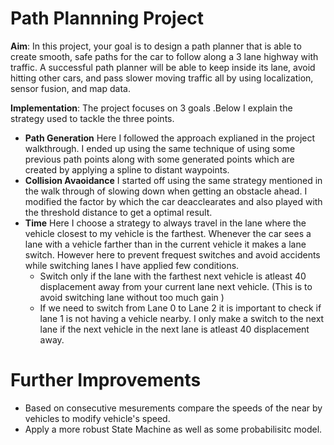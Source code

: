 # Path Plannning Project
**Aim**:
In this project, your goal is to design a path planner that is able to create smooth, safe paths for the car to follow along a 3 lane highway with traffic. A successful path planner will be able to keep inside its lane, avoid hitting other cars, and pass slower moving traffic all by using localization, sensor fusion, and map data.

**Implementation**:
The project focuses on 3 goals .Below I explain the strategy used to tackle the three points.
  - **Path Generation**
        Here I followed the approach explianed in the project walkthrough.
        I ended up using the same technique of using some previous path points along with some generated points which are created by applying a spline to distant waypoints.
  - **Collision Avaoidance**
    I started off using the same strategy mentioned in the walk through of slowing down when getting an obstacle ahead. I modified the factor by which the car deacclearates and also played with the threshold distance to get a optimal result.
  - **Time**
    Here I choose a strategy to always travel in the lane where the vehicle closest to my vehicle is the farthest. Whenever the car sees a lane with a vehicle farther than in the current vehicle it makes a lane switch.
However here to prevent frequest switches and avoid accidents while switching lanes I have applied few conditions.
    - Switch only if the lane with the farthest next vehicle is atleast 40 displacement away from your current lane next vehicle. (This is to avoid switching lane without too much gain )
    - If we need to switch from Lane 0 to Lane 2 it is important to check if lane 1 is not having a vehicle nearby. I only make a switch to the next lane if the next vehicle in the next lane is atleast 40 displacement away.

# Further Improvements
  - Based on consecutive mesurements compare the speeds of the near by vehicles to modify vehicle's speed.
  - Apply a more robust State Machine as well as some probabilisitc model.